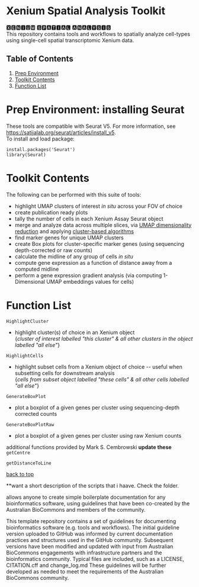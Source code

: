 <a name="top"/>  

# Xenium Spatial Analysis Toolkit  
🆇🅴🅽🅸🆄🅼 🆂🅿🅰🆃🅸🅰🅻 🅰🅽🅰🅻🆈🆂🅸🆂   
This repository contains tools and workflows to spatially analyze cell-types using single-cell spatial transcriptomic Xenium data.   

## Table of Contents
1. [Prep Environment](#prep-environment-installing-seurat)
2. [Toolkit Contents](#toolkit-contents)
3. [Function List](#function-list)
   
# Prep Environment: installing Seurat
These tools are compatible with Seurat V5. For more information, see https://satijalab.org/seurat/articles/install_v5.   
To install and load package:
```
install.packages('Seurat')
library(Seurat)
```
# Toolkit Contents
The following can be performed with this suite of tools:  
* highlight UMAP clusters of interest _in situ_ across your FOV of choice
* create publication ready plots
* tally the number of cells in each Xenium Assay Seurat object
* merge and analyze data across multiple slices, via [UMAP dimensionality reduction](https://www.nature.com/articles/nbt.4314) and applying [cluster-based algorithms](https://www.tandfonline.com/doi/full/10.1080/15476286.2020.1728961)
* find marker genes for unique UMAP clusters
* create Box plots for cluster-specific marker genes (using sequencing depth-corrected or raw counts)
* calculate the midline of any group of cells _in situ_
* compute gene expression as a function of distance away from a computed midline
* perform a gene expression gradient analysis (via computing 1-Dimensional UMAP embeddings values for cells)

# Function List
`HighlightCluster`
* highlight cluster(s) of choice in an Xenium object  
{_cluster of interest labelled "this cluster" & all other clusters in the object labelled "all else"_}

`HighlightCells`
* highlight subset cells from a Xenium object of choice  -- useful when subsetting cells for downstream analysis  
{_cells from subset object labelled "these cells" & all other cells labelled "all else"_}

`GenerateBoxPlot`
* plot a boxplot of a given genes per cluster using sequencing-depth corrected counts  
  
`GenerateBoxPlotRaw`
* plot a boxplot of a given genes per cluster using raw Xenium counts

additional functions provided by Mark S. Cembrowski  **update these**  
`getCentre`

`getDistanceToLine`





[back to top](#top)

**want a short description of the scripts that i haave. Check the folder.

allows anyone to create simple boilerplate documentation for any bioinformatics software, using guidelines that have been co-created by the Australian BioCommons and members of the community.

This template repository contains a set of guidelines for documenting bioinformatics software (e.g. tools and workflows).
The initial guideline version uploaded to GitHub was informed by current documentation practices and structures used in the GitHub community.
Subsequent versions have been modified and updated with input from Australian BioCommons engagements with infrastructure partners and the bioinformatics community.
Typical files are included, such as a LICENSE, CITATION.cff and change_log.md
These guidelines will be further developed as needed to meet the requirements of the Australian BioCommons community.

